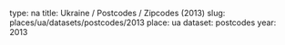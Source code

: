 type: na
title: Ukraine / Postcodes / Zipcodes (2013)
slug: places/ua/datasets/postcodes/2013
place: ua
dataset: postcodes
year: 2013
